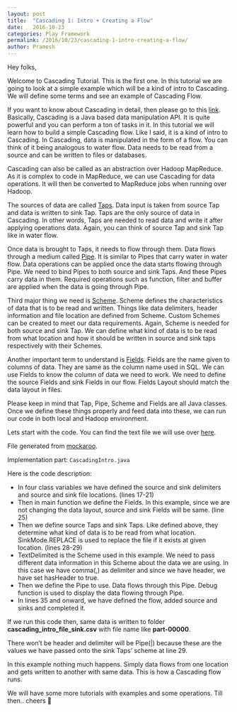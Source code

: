 ```yaml
---
layout: post
title:  "Cascading 1: Intro + Creating a Flow"
date:   2016-10-23
categories: Play Framework
permalink: /2016/10/23/cascading-1-intro-creating-a-flow/
author: Pramesh
---
```



Hey folks,

Welcome to Cascading Tutorial. This is the first one. In this tutorial we are going to look at a simple example which will be a kind of intro to Cascading. We will define some terms and see an example of Cascading Flow.

If you want to know about Cascading in detail, then please go to this [link][cascading_link]. Basically, Cascading is a Java based data manipulation API. It is quite powerful and you can perform a ton of tasks in it. In this tutorial we will learn how to build a simple Cascading flow. Like I said, it is a kind of intro to Cascading. In Cascading, data is manipulated in the form of a flow. You can think of it being analogous to water flow. Data needs to be read from a source and can be written to files or databases.

Cascading can also be called as an abstraction over Hadoop MapReduce. As it is complex to code in MapReduce, we can use Cascading for data operations. It will then be converted to MapReduce jobs when running over Hadoop.

The sources of data are called [Taps][taps_link]. Data input is taken from source Tap and data is written to sink Tap. Taps are the only source of data in Cascading. In other words, Taps are needed to read data and write it after applying operations data. Again, you can think of source Tap and sink Tap like in water flow.

Once data is brought to Taps, it needs to flow through them. Data flows through a medium called [Pipe][pipe_link]. It is similar to Pipes that carry water in water flow. Data operations can be applied once the data starts flowing through Pipe. We need to bind Pipes to both source and sink Taps. And these Pipes carry data in them. Required operations such as function, filter and buffer are applied when the data is going through Pipe.

Third major thing we need is [Scheme][scheme_link]. Scheme defines the  characteristics of data that is to be read and written. Things like data delimiters, header information and file location are defined from Scheme. Custom Schemes can be created to meet our data requirements. Again, Scheme is needed for both source and sink Tap. We can define what kind of data is to be read from what location and how it should be written  in source and sink taps respectively with their Schemes.

Another important term to understand is [Fields][fields_link]. Fields are the name given to columns of data. They are same as the column name used in SQL. We can use Fields to know the column of data we need to work. We need to define the source Fields and sink Fields in our flow. Fields Layout should match the data layout in files.

Please keep in mind that Tap, Pipe, Scheme and Fields are all Java classes. Once we define these things properly and feed data into these, we can run our code in both local and Hadoop environment.

Lets start with the code. You can find the text file we will use over [here][github_link].

File generated from [mockaroo][mockaroo].

Implementation part: `CascadingIntro.java`

<script src="https://gist.github.com/prameshgautam/950f450307f000be5305cf37041fc2e9.js"></script>

Here is the code description:

* In four class variables we have defined the source and sink delimiters and source and sink file locations. (lines 17-21)
* Then in main function we define the Fields. In this example, since we are not changing the data layout, source and sink Fields will be same. (line 25)
* Then we define source Taps and sink Taps. Like defined above, they determine what kind of data is to be read from what location. SinkMode.REPLACE is used to replace the file if it exists at given location. (lines 28-29)
* TextDelimited is the Scheme used in this example. We need to pass different data information in this Scheme about the data we are using. In this case we have comma(,) as delimiter and since we have header, we have set hasHeader to true.
* Then we define the Pipe to use. Data flows through this Pipe. Debug function is used to display the data flowing through Pipe.
* In lines 35 and onward, we have defined the flow, added source and sinks and completed it.



If we run this code then, same data is written to folder **cascading_intro_file_sink.csv** with file name like **part-00000**. 

There won’t be header and delimiter will be Pipe(\|) because these are the values we have passed onto the sink Taps’ scheme at line 29. 

In this example nothing much happens. Simply data flows from one location and gets written to another with same data. This is how a Cascading flow runs.

We will have some more tutorials with examples and some operations. Till then.. cheers 🙂

[cascading_link]: http://www.cascading.org/
[taps_link]: http://docs.cascading.org/cascading/1.2/userguide/html/ch03s03.html
[pipe_link]: http://docs.cascading.org/cascading/1.2/javadoc/cascading/pipe/Pipe.html
[scheme_link]: http://docs.cascading.org/cascading/2.0/javadoc/cascading/scheme/Scheme.html
[fields_link]: http://docs.cascading.org/cascading/1.2/javadoc/cascading/tuple/Fields.html
[github_link]: https://www.dropbox.com/s/rnk0c6j4vl05pe8/cascading_intro_file.csv?dl=0
[mockaroo]: [https://www.mockaroo.com/]

